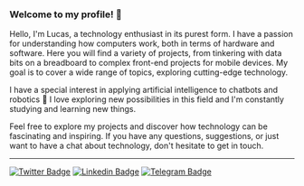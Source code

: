 ### Welcome to my profile! 👋

Hello, I'm Lucas, a technology enthusiast in its purest form. I have a passion for understanding how computers work, both in terms of hardware and software. Here you will find a variety of projects, from tinkering with data bits on a breadboard to complex front-end projects for mobile devices. My goal is to cover a wide range of topics, exploring cutting-edge technology.

I have a special interest in applying artificial intelligence to chatbots and robotics 🤖 I love exploring new possibilities in this field and I'm constantly studying and learning new things.

Feel free to explore my projects and discover how technology can be fascinating and inspiring. If you have any questions, suggestions, or just want to have a chat about technology, don't hesitate to get in touch.
____
[![Twitter Badge](https://img.shields.io/badge/-Twitter-1ca0f1?style=flat-square&labelColor=1ca0f1&logo=twitter&logoColor=white&link=https://twitter.com/lucas__alberto)](https://twitter.com/lucas__alberto)
[![Linkedin Badge](https://img.shields.io/badge/-LinkedIn-blue?style=flat-square&logo=Linkedin&logoColor=white&link=https://www.linkedin.com/in/lucas-alberto10)](https://www.linkedin.com/in/lucas-alberto10)
[![Telegram Badge](https://img.shields.io/badge/-Telegram-2CA5E0?style=flat-square&logo=telegram&logoColor=white&link=https://t.me/Dev_LucasAlberto)](https://t.me/Dev_LucasAlberto)

<!-- <div align="center" style="width: '100%'">
  <img height="180em" width="auto" src="https://github-readme-stats.vercel.app/api?username=lucasalberto01&show_icons=true&include_all_commits=true&count_private=true"/>
  <img height="180em" width="auto" src="https://github-readme-stats.vercel.app/api/top-langs/?username=lucasalberto01&layout=compact&langs_count=7"/>
</div> -->
